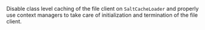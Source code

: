 Disable class level caching of the file client on `SaltCacheLoader` and properly use context managers to take care of initialization and termination of the file client.

